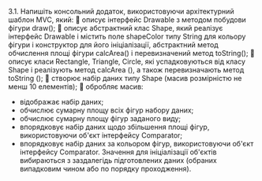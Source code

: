 3.1. Напишіть консольний додаток, використовуючи архітектурний шаблон MVC, який:
 описує інтерфейс Drawable з методом побудови фігури draw();
 описує абстрактний клас Shape, який реалізує інтерфейс Drawable і містить поле shapeColor типу String для кольору фігури і конструктор для його ініціалізації, абстрактний метод обчислення площі фігури calcArea() і
перевизначений метод toString();
 описує класи Rectangle, Triangle, Circle, які успадковуються від класу Shape і
реалізують метод calcArea (), а також перевизначають метод toString ();
 створює набір даних типу Shape (масив розмірністю не менш 10 елементів);
 обробляє масив:
- відображає набір даних;
- обчислює сумарну площу всіх фігур набору даних;
- обчислює сумарну площу фігур заданого виду;
- впорядковує набір даних щодо збільшення площі фігур, використовуючи
  об'єкт інтерфейсу Comparator;
- впорядковує набір даних за кольором фігур, використовуючи об'єкт
  інтерфейсу Comparator.
  Значення для ініціалізації об'єктів вибираються з заздалегідь підготовлених даних
  (обраних випадковим чином або по порядку проходження).